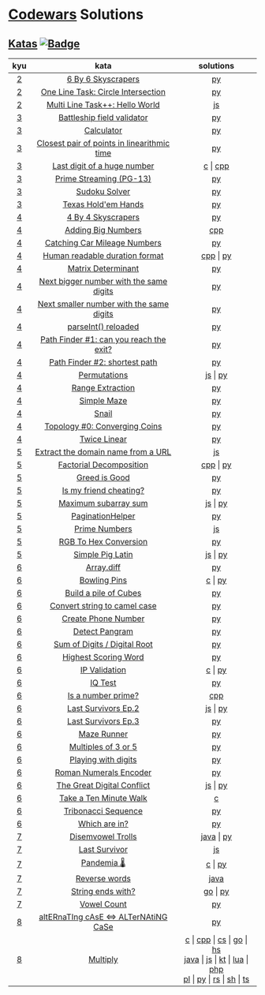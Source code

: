# [Codewars](https://www.codewars.com/dashboard) Solutions
## [Katas](https://www.codewars.com/kata) [![Badge](https://www.codewars.com/users/e1630m/badges/small)](https://www.codewars.com/users/e1630m)
| kyu | kata | solutions |
| :-: | :--: | :-------: |
| [2](./2kyu) | [6 By 6 Skyscrapers](https://www.codewars.com/kata/5679d5a3f2272011d700000d)                               | [py](./2kyu/6x6_skyscrapers.py) |
| [2](./2kyu) | [One Line Task: Circle Intersection](https://www.codewars.com/kata/5908242330e4f567e90000a3)               | [py](./2kyu/one_line_task_circle_interaction.py) |
| [2](./2kyu) | [Multi Line Task++: Hello World](https://www.codewars.com/kata/5935558a32fb828aad001213)                   | [js](./2kyu/multi_line_task_hello_world.js) |
| [3](./3kyu) | [Battleship field validator](https://www.codewars.com/kata/52bb6539a4cf1b12d90005b7)                       | [py](./3kyu/battleship_field_validator.py) |
| [3](./3kyu) | [Calculator](https://www.codewars.com/kata/5235c913397cbf2508000048)                                       | [py](./3kyu/calculator.py) |
| [3](./3kyu) | [Closest pair of points in linearithmic time](https://www.codewars.com/kata/5376b901424ed4f8c20002b7)      | [py](./3kyu/closest_pair_of_points_in_linearithmic_time.py) |
| [3](./3kyu) | [Last digit of a huge number](https://www.codewars.com/kata/5518a860a73e708c0a000027)                      | [c](./3kyu/last_digit_of_a_huge_number.c) \| [cpp](./3kyu/last_digit_of_a_huge_number.cpp) |
| [3](./3kyu) | [Prime Streaming (PG-13)](https://www.codewars.com/kata/5519a584a73e70fa570005f5)                          | [py](./3kyu/prime_streaming_pg_13.py) |
| [3](./3kyu) | [Sudoku Solver](https://www.codewars.com/kata/5296bc77afba8baa690002d7)                                    | [py](./3kyu/sudoku_solver.py) |
| [3](./3kyu) | [Texas Hold'em Hands](https://www.codewars.com/kata/524c74f855025e2495000262)                              | [py](./3kyu/texas_holdem_hands.py) |
| [4](./4kyu) | [4 By 4 Skyscrapers](https://www.codewars.com/kata/5671d975d81d6c1c87000022)                               | [py](./4kyu/4x4_skyscrapers.py) |
| [4](./4kyu) | [Adding Big Numbers](https://www.codewars.com/kata/525f4206b73515bffb000b21)                               | [cpp](./4kyu/adding_big_numbers.cpp) |
| [4](./4kyu) | [Catching Car Mileage Numbers](https://www.codewars.com/kata/52c4dd683bfd3b434c000292)                     | [py](./4kyu/catching_car_mileage_numbers.py) |
| [4](./4kyu) | [Human readable duration format](https://www.codewars.com/kata/52742f58faf5485cae000b9a)                   | [cpp](./4kyu/human_readable_duration_format.cpp) \| [py](./4kyu/human_readable_duration_format.py) |
| [4](./4kyu) | [Matrix Determinant](https://www.codewars.com/kata/52a382ee44408cea2500074c)                               | [py](./4kyu/matrix_determinant.py) |
| [4](./4kyu) | [Next bigger number with the same digits](https://www.codewars.com/kata/55983863da40caa2c900004e)          | [py](./4kyu/next_bigger_number_with_the_same_digits.py) |
| [4](./4kyu) | [Next smaller number with the same digits](https://www.codewars.com/kata/5659c6d896bc135c4c00021e)         | [py](./4kyu/next_smaller_number_with_the_same_digits.py) |
| [4](./4kyu) | [parseInt() reloaded](https://www.codewars.com/kata/525c7c5ab6aecef16e0001a5)                              | [py](./4kyu/parseint_reloaded.py) |
| [4](./4kyu) | [Path Finder #1: can you reach the exit?](https://www.codewars.com/kata/5765870e190b1472ec0022a2)          | [py](./4kyu/path_finder_1_can_you_reach_the_exit.py) |
| [4](./4kyu) | [Path Finder #2: shortest path](https://www.codewars.com/kata/57658bfa28ed87ecfa00058a)                    | [py](./4kyu/path_finder_2_shortest_path.py) |
| [4](./4kyu) | [Permutations](https://www.codewars.com/kata/5254ca2719453dcc0b00027d)                                     | [js](./4kyu/permutations.js) \| [py](./4kyu/permutations.py) |
| [4](./4kyu) | [Range Extraction](https://www.codewars.com/kata/51ba717bb08c1cd60f00002f)                                 | [py](./4kyu/range_extraction.py) |
| [4](./4kyu) | [Simple Maze](https://www.codewars.com/kata/56bb9b7838dd34d7d8001b3c)                                      | [py](./4kyu/simple_maze.py) |
| [4](./4kyu) | [Snail](https://www.codewars.com/kata/521c2db8ddc89b9b7a0000c1)                                            | [py](./4kyu/snail.py) |
| [4](./4kyu) | [Topology #0: Converging Coins](https://www.codewars.com/kata/5f5bef3534d5ad00232c0fa8)                    | [py](./4kyu/topology0_converging_coins.py) |
| [4](./4kyu) | [Twice Linear](https://www.codewars.com/kata/5672682212c8ecf83e000050)                                     | [py](./4kyu/twice_linear.py) |
| [5](./5kyu) | [Extract the domain name from a URL](https://www.codewars.com/kata/514a024011ea4fb54200004b)               | [js](./5kyu/extract_the_domain_name_from_a_url.js) |
| [5](./5kyu) | [Factorial Decomposition](https://www.codewars.com/kata/5a045fee46d843effa000070)                          | [cpp](./5kyu/factorial_decomposition.cpp) \| [py](./5kyu/factorial_decomposition.py) |
| [5](./5kyu) | [Greed is Good](https://www.codewars.com/kata/5270d0d18625160ada0000e4)                                    | [py](./5kyu/greed_is_good.py) |
| [5](./5kyu) | [Is my friend cheating?](https://www.codewars.com/kata/5547cc7dcad755e480000004)                           | [py](./5kyu/is_my_friend_cheating.py) |
| [5](./5kyu) | [Maximum subarray sum](https://www.codewars.com/kata/54521e9ec8e60bc4de000d6c)                             | [js](./5kyu/maximum_subarray_sum.js) \| [py](./5kyu/maximum_subarray_sum.py) |
| [5](./5kyu) | [PaginationHelper](https://www.codewars.com/kata/515bb423de843ea99400000a)                                 | [py](./5kyu/pagination_helper.py) |
| [5](./5kyu) | [Prime Numbers](https://www.codewars.com/kata/52dd72494367608ac1000416)                                    | [js](./5kyu/prime_numbers.js) |
| [5](./5kyu) | [RGB To Hex Conversion](https://www.codewars.com/kata/513e08acc600c94f01000001)                            | [py](./5kyu/rgb_to_hex_conversion.py) |
| [5](./5kyu) | [Simple Pig Latin](https://www.codewars.com/kata/520b9d2ad5c005041100000f)                                 | [js](./5kyu/simple_pig_latin.js) \| [py](./5kyu/simple_pig_latin.py) |
| [6](./6kyu) | [Array.diff](https://www.codewars.com/kata/523f5d21c841566fde000009)                                       | [py](./6kyu/array_diff.py) |
| [6](./6kyu) | [Bowling Pins](https://www.codewars.com/kata/585cf93f6ad5e0d9bf000010)                                     | [c](./6kyu/bowling_pins.c) \| [py](./6kyu/bowling_pins.py) |
| [6](./6kyu) | [Build a pile of Cubes](https://www.codewars.com/kata/5592e3bd57b64d00f3000047)                            | [py](./6kyu/build_a_pile_of_cubes.py) |
| [6](./6kyu) | [Convert string to camel case](https://www.codewars.com/kata/517abf86da9663f1d2000003)                     | [py](./6kyu/convert_string_to_camel_case.py) |
| [6](./6kyu) | [Create Phone Number](https://www.codewars.com/kata/525f50e3b73515a6db000b83)                              | [py](./6kyu/create_phone_number.py) |
| [6](./6kyu) | [Detect Pangram](https://www.codewars.com/kata/545cedaa9943f7fe7b000048)                                   | [py](./6kyu/detect_pangram.py) |
| [6](./6kyu) | [Sum of Digits / Digital Root](https://www.codewars.com/kata/541c8630095125aba6000c00)                     | [py](./6kyu/digital_root.py) |
| [6](./6kyu) | [Highest Scoring Word](https://www.codewars.com/kata/57eb8fcdf670e99d9b000272)                             | [py](./6kyu/highest_scoring_word.py) |
| [6](./6kyu) | [IP Validation](https://www.codewars.com/kata/515decfd9dcfc23bb6000006)                                    | [c](./6kyu/ip_validation.c) \| [py](./6kyu/ip_validation.py) |
| [6](./6kyu) | [IQ Test](https://www.codewars.com/kata/552c028c030765286c00007d)                                          | [py](./6kyu/iq_test.py) |
| [6](./6kyu) | [Is a number prime?](https://www.codewars.com/kata/5262119038c0985a5b00029f)                               | [cpp](./6kyu/is_a_number_prime.cpp) |
| [6](./6kyu) | [Last Survivors Ep.2](https://www.codewars.com/kata/60a1aac7d5a5fc0046c89651)                              | [js](./6kyu/last_survivors_ep2.js) \| [py](./6kyu/last_survivors_ep2.py) |
| [6](./6kyu) | [Last Survivors Ep.3](https://www.codewars.com/kata/60a2d7f50eee95000d34f414)                              | [py](./6kyu/last_survivors_ep3.py) |
| [6](./6kyu) | [Maze Runner](https://www.codewars.com/kata/58663693b359c4a6560001d6)                                      | [py](./6kyu/maze_runner.py) |
| [6](./6kyu) | [Multiples of 3 or 5](https://www.codewars.com/kata/514b92a657cdc65150000006)                              | [py](./6kyu/multiples_of_3_or_5.py) |
| [6](./6kyu) | [Playing with digits](https://www.codewars.com/kata/5552101f47fc5178b1000050)                              | [py](./6kyu/playing_with_digits.py) |
| [6](./6kyu) | [Roman Numerals Encoder](https://www.codewars.com/kata/51b62bf6a9c58071c600001b)                           | [py](./6kyu/roman_numerals_encoder.py) |
| [6](./6kyu) | [The Great Digital Conflict](https://www.codewars.com/kata/605150ba96ff8c000b6e3df8)                       | [js](./6kyu/the_great_digital_conflict.js) \| [py](./6kyu/the_great_digital_conflict.py) |
| [6](./6kyu) | [Take a Ten Minute Walk](https://www.codewars.com/kata/54da539698b8a2ad76000228)                           | [c](./6kyu/take_a_ten_minute_walk.c) |
| [6](./6kyu) | [Tribonacci Sequence](https://www.codewars.com/kata/556deca17c58da83c00002db)                              | [py](./6kyu/tribonacci_sequence.py) |
| [6](./6kyu) | [Which are in?](https://www.codewars.com/kata/550554fd08b86f84fe000a58)                                    | [py](./6kyu/which_are_in.py) |
| [7](./7kyu) | [Disemvowel Trolls](https://www.codewars.com/kata/52fba66badcd10859f00097e)                                | [java](./7kyu/Troll.java) \| [py](./7kyu/disemvowel_trolls.py) |
| [7](./7kyu) | [Last Survivor](https://www.codewars.com/kata/609eee71109f860006c377d1)                                    | [js](./7kyu/last_survivor.js) |
| [7](./7kyu) | [Pandemia 🌡️](https://www.codewars.com/kata/5e2596a9ad937f002e510435)                                       | [c](./7kyu/pandemia.c) \| [py](./7kyu/pandemia.py) |
| [7](./7kyu) | [Reverse words](https://www.codewars.com/kata/5259b20d6021e9e14c0010d4)                                    | [java](./7kyu/ReverseWord.java) |
| [7](./7kyu) | [String ends with?](https://www.codewars.com/kata/51f2d1cafc9c0f745c00037d)                                | [go](./7kyu/string_ends_with.go) \| [py](./7kyu/string_ends_with.py) |
| [7](./7kyu) | [Vowel Count](https://www.codewars.com/kata/54ff3102c1bad923760001f3)                                      | [py](./7kyu/vowel_count.py) |
| [8](./8kyu) | [altERnaTIng cAsE <=> ALTerNAtiNG CaSe](https://www.codewars.com/kata/56efc695740d30f963000557)            | [py](./8kyu/alternating_case.py) |
| [8](./8kyu) | [Multiply](https://www.codewars.com/kata/50654ddff44f800200000004)                                         | [c](./8kyu/multiply.c) \| [cpp](./8kyu/multiply.cpp) \| [cs](./8kyu/multiply.cs) \| [go](./8kyu/multiply.go) \| [hs](./8kyu/multiply.hs) <br> [java](./8kyu/Multiply.java) \| [js](./8kyu/multiply.js) \| [kt](./8kyu/multiply.kt) \| [lua](./8kyu/multiply.lua) \| [php](./8kyu/multiply.php) <br> [pl](./8kyu/multiply.pl) \| [py](./8kyu/multiply.py) \| [rs](./8kyu/multiply.rs) \| [sh](./8kyu/multiply.sh) \| [ts](./8kyu/multiply.ts) |

